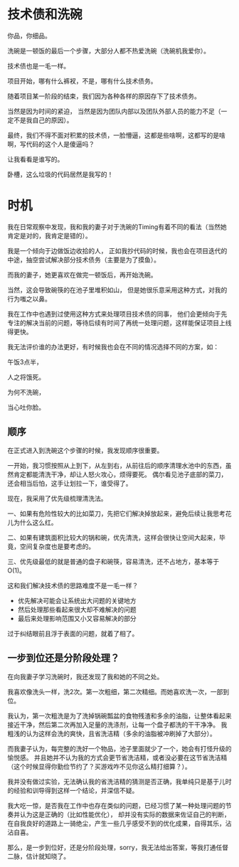# 技术债和洗碗

你品，你细品。

洗碗是一顿饭的最后一个步骤，大部分人都不热爱洗碗（洗碗机我爱你）。

技术债也是一毛一样。

项目开始，哪有什么裤衩，不是，哪有什么技术债务。

随着项目某一阶段的结束，我们因为各种各样的原因存下了技术债务。

当然是因为时间的紧迫，
当然是因为团队内部以及团队外部人员的能力不足（一定不是我自己的原因）。

最终，我们不得不面对积累的技术债，一脸懵逼，这都是些啥啊，这都写的是啥啊，写代码的这个人是傻逼吗？

让我看看是谁写的。

卧槽，这么垃圾的代码居然是我写的！

# 时机

我在日常观察中发现，我和我的妻子对于洗碗的Timing有着不同的看法（当然她肯定是对的，我肯定是错的）。

我是一个倾向于边做饭边收拾的人， 正如我抄代码的时候，我也会在项目迭代的中途，抽空尝试解决部分技术债务（主要是为了摸鱼）。

而我的妻子，她更喜欢在做完一顿饭后，再开始洗碗。

当然，这会导致碗筷的在池子里堆积如山， 但是她很乐意采用这种方式，对我的行为嗤之以鼻。

我在工作中也遇到过使用这种方式来处理项目技术债的同事， 他们会更倾向于先专注的解决当前的问题，等待后续有时间了再统一处理问题，这样能保证项目上线得更快。

我无法评价谁的办法更好，有时候我也会在不同的情况选择不同的方案，如：

午饭3点半，

人之将饿死。

为何不洗碗，

当心吐你脸。

## 顺序

在正式进入到洗碗这个步骤的时候，我发现顺序很重要。

一开始，我习惯按照从上到下，从左到右，从前往后的顺序清理水池中的东西，虽然肯定都能清洗干净，却让人怒火攻心，烦得要死。
偶尔看见池子底部的菜刀，还会相当后怕，这手让划拉一下，谁受得了。

现在，我采用了优先级梳理清洗法。

一、如果有危险性较大的比如菜刀，先把它们解决掉放起来，避免后续让我思考花儿为什么这么红。

二、如果有建筑面积比较大的锅和碗，优先清洗，这样会很快让空间大起来，毕竟，空间复杂度也是要考虑的。

三、优先级最低的就是普通的盘子和碗筷，容易清洗，还不占地方，基本等于O(1)。

这和我们解决技术债的思路难度不是一毛一样？

- 优先解决可能会让系统出大问题的关键地方
- 然后处理那些看起来很大却不难解决的问题
- 最后来处理影响范围又小又容易解决的部分

过于纠结眼前且浮于表面的问题，就着了相了。

## 一步到位还是分阶段处理？

在向我妻子学习洗碗时，我还发现了我和她的不同之处。

我喜欢像洗头一样，洗2次。第一次粗细，第二次精细。而她喜欢洗一次，一部到位。

我认为，第一次粗洗是为了洗掉锅碗瓢盆的食物残渣和多余的油脂，让整体看起来接近干净，然后第二次再加入足量的洗涤剂，让每一个盘子都洗的干干净净。
我粗浅的认为这样会洗的爽快，且省洗洁精（多余的油脂被冲刷掉了大部分）。

而我妻子认为，每完整的洗好一个物品，池子里面就少了一个，她会有打怪升级的愉悦感。
并且她并不认为我的方式会更节省洗洁精，或者没必要在这节省洗洁精（这个时候显得你勤俭节约了？买游戏咋不见你这么精打细算？）。

我并没有做过实验，无法确认我的省洗洁精的猜测是否正确，我单纯只是基于儿时的经验和训导得到这样一个结论，并深信不疑。

我大吃一惊，是否我在工作中也存在类似的问题，已经习惯了某一种处理问题的节奏并认为这是正确的（比如性能优化），
却并没有实际的数据来佐证自己的判断，在自我良好的道路上一骑绝尘，产生一些几乎感受不到的优化成果，自得其乐，沾沾自喜。


那么，是一步到位好，还是分阶段处理，sorry，我无法给出答案，等我打通任督二脉，估计就知晓了。

